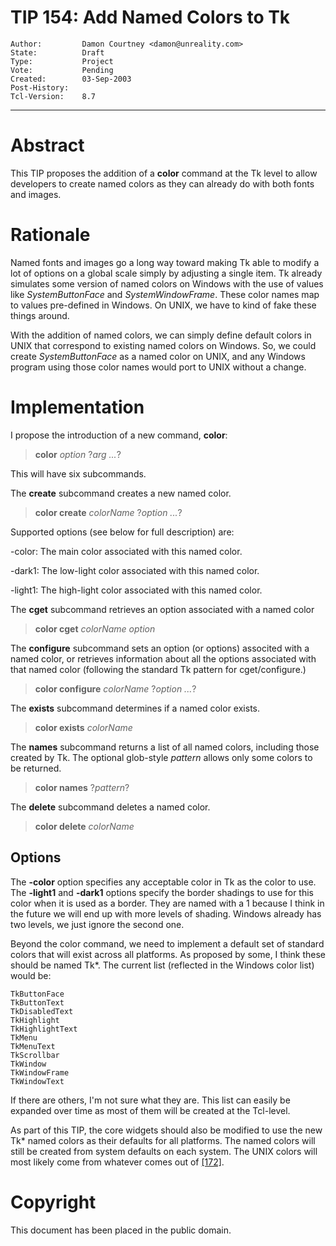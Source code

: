 # TIP 154: Add Named Colors to Tk
	Author:         Damon Courtney <damon@unreality.com>
	State:          Draft
	Type:           Project
	Vote:           Pending
	Created:        03-Sep-2003
	Post-History:   
	Tcl-Version:    8.7
-----

# Abstract

This TIP proposes the addition of a **color** command at the Tk level to
allow developers to create named colors as they can already do with both fonts
and images.

# Rationale

Named fonts and images go a long way toward making Tk able to modify a lot of
options on a global scale simply by adjusting a single item. Tk already
simulates some version of named colors on Windows with the use of values like
_SystemButtonFace_ and _SystemWindowFrame_. These color names map to
values pre-defined in Windows. On UNIX, we have to kind of fake these things
around.

With the addition of named colors, we can simply define default colors in UNIX
that correspond to existing named colors on Windows. So, we could create
_SystemButtonFace_ as a named color on UNIX, and any Windows program using
those color names would port to UNIX without a change.

# Implementation

I propose the introduction of a new command, **color**:

 > **color** _option_ ?_arg ..._?

This will have six subcommands.

The **create** subcommand creates a new named color.

 > **color create** _colorName_ ?_option ..._?

Supported options \(see below for full description\) are:

 -color: The main color associated with this named color.

 -dark1: The low-light color associated with this named color.

 -light1: The high-light color associated with this named color.

The **cget** subcommand retrieves an option associated with a named color

 > **color cget** _colorName option_

The **configure** subcommand sets an option \(or options\) associted with a
named color, or retrieves information about all the options associated with
that named color \(following the standard Tk pattern for cget/configure.\)

 > **color configure** _colorName_ ?_option ..._?

The **exists** subcommand determines if a named color exists.

 > **color exists** _colorName_

The **names** subcommand returns a list of all named colors, including those
created by Tk. The optional glob-style _pattern_ allows only some colors to
be returned.

 > **color names** ?_pattern_?

The **delete** subcommand deletes a named color.

 > **color delete** _colorName_

## Options

The **-color** option specifies any acceptable color in Tk as the color to
use. The **-light1** and **-dark1** options specify the border shadings to
use for this color when it is used as a border. They are named with a 1
because I think in the future we will end up with more levels of shading.
Windows already has two levels, we just ignore the second one.

Beyond the color command, we need to implement a default set of standard
colors that will exist across all platforms. As proposed by some, I think
these should be named Tk\*. The current list \(reflected in the Windows color
list\) would be:

	TkButtonFace
	TkButtonText
	TkDisabledText
	TkHighlight
	TkHighlightText
	TkMenu
	TkMenuText
	TkScrollbar
	TkWindow
	TkWindowFrame
	TkWindowText

If there are others, I'm not sure what they are. This list can easily be
expanded over time as most of them will be created at the Tcl-level.

As part of this TIP, the core widgets should also be modified to use the new
Tk\* named colors as their defaults for all platforms. The named colors will
still be created from system defaults on each system. The UNIX colors will
most likely come from whatever comes out of [[172]](172.md).

# Copyright

This document has been placed in the public domain.

